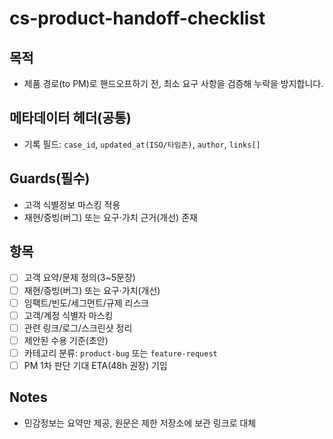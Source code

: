 # cs-product-handoff-checklist

## 목적
- 제품 경로(to PM)로 핸드오프하기 전, 최소 요구 사항을 검증해 누락을 방지합니다.

## 메타데이터 헤더(공통)
- 기록 필드: `case_id`, `updated_at(ISO/타임존)`, `author`, `links[]`

## Guards(필수)
- 고객 식별정보 마스킹 적용
- 재현/증빙(버그) 또는 요구·가치 근거(개선) 존재

## 항목
- [ ] 고객 요약/문제 정의(3~5문장)
- [ ] 재현/증빙(버그) 또는 요구·가치(개선)
- [ ] 임팩트/빈도/세그먼트/규제 리스크
- [ ] 고객/계정 식별자 마스킹
- [ ] 관련 링크/로그/스크린샷 정리
- [ ] 제안된 수용 기준(초안)
- [ ] 카테고리 분류: `product-bug` 또는 `feature-request`
- [ ] PM 1차 판단 기대 ETA(48h 권장) 기입

## Notes
- 민감정보는 요약만 제공, 원문은 제한 저장소에 보관 링크로 대체
